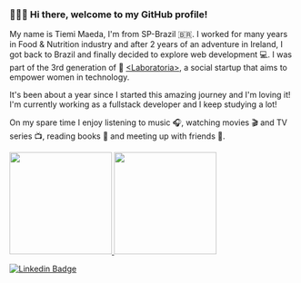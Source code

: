 ### 🙋🏻‍♀️ Hi there, welcome to my GitHub profile!  

My name is Tiemi Maeda, I'm from SP-Brazil 🇧🇷.
I worked for many years in Food & Nutrition industry and after 2 years of an adventure in Ireland, I got back to Brazil and finally decided to explore web development 💻. I was part of the 3rd generation of 💛 [\<Laboratoria\>](https://www.laboratoria.la/br), a social startup that aims to empower women in technology. 

It's been about a year since I started this amazing journey and I'm loving it! I'm currently working as a fullstack developer and I keep studying a lot!

On my spare time I enjoy listening to music 🎧, watching movies 🎬 and TV series 📺, reading books 📖 and meeting up with friends 🍻.

<div>
  <a href="https://github.com/tiemimaeda">
  <img height="180em" src="https://github-readme-stats.vercel.app/api?username=tiemimaeda&show_icons=true&theme=dracula&include_all_commits=true&count_private=true"/>
  <img height="180em" src="https://github-readme-stats.vercel.app/api/top-langs/?username=tiemimaeda&layout=compact&langs_count=7&theme=dracula"/>
</div>

  
[![Linkedin Badge](https://img.shields.io/badge/linkedin-%230077B5.svg?&style=for-the-badge&logo=linkedin&logoColor=white&link=https://www.linkedin.com/in/priscila-tiemi-maeda/)](https://www.linkedin.com/in/priscila-tiemi-maeda/) 

